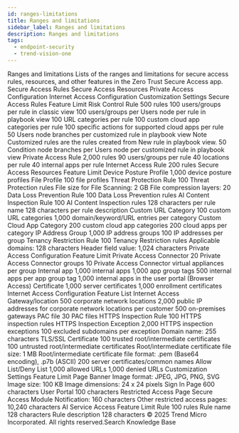 ```yaml
---
id: ranges-limitations
title: Ranges and limitations
sidebar_label: Ranges and limitations
description: Ranges and limitations
tags:
  - endpoint-security
  - trend-vision-one
---
```


 Ranges and limitations Lists of the ranges and limitations for secure access rules, resources, and other features in the Zero Trust Secure Access app. Secure Access Rules Secure Access Resources Private Access Configuration Internet Access Configuration Customization Settings Secure Access Rules Feature Limit Risk Control Rule 500 rules 100 users/groups per rule in classic view 100 users/groups per Users node per rule in playbook view 100 URL categories per rule 100 custom cloud app categories per rule 100 specific actions for supported cloud apps per rule 50 Users node branches per customized rule in playbook view Note Customized rules are the rules created from New rule in playbook view. 50 Condition node branches per Users node per customized rule in playbook view Private Access Rule 2,000 rules 90 users/groups per rule 40 locations per rule 40 internal apps per rule Internet Access Rule 200 rules Secure Access Resources Feature Limit Device Posture Profile 1,000 device posture profiles File Profile 100 file profiles Threat Protection Rule 100 Threat Protection rules File size for File Scanning: 2 GB File compression layers: 20 Data Loss Prevention Rule 100 Data Loss Prevention rules AI Content Inspection Rule 100 AI Content Inspection rules 128 characters per rule name 128 characters per rule description Custom URL Category 100 custom URL categories 1,000 domain/keyword/URL entries per category Custom Cloud App Category 200 custom cloud app categories 200 cloud apps per category IP Address Group 1,000 IP address groups 100 IP addresses per group Tenancy Restriction Rule 100 Tenancy Restriction rules Applicable domains: 128 characters Header field value: 1,024 characters Private Access Configuration Feature Limit Private Access Connector 20 Private Access Connector groups 10 Private Access Connector virtual appliances per group Internal app 1,000 internal apps 1,000 app group tags 500 internal apps per app group tag 1,000 internal apps in the user portal (Browser Access) Certificate 1,000 server certificates 1,000 enrollment certificates Internet Access Configuration Feature List Internet Access Gateway/location 500 corporate network locations 2,000 public IP addresses for corporate network locations per customer 500 on-premises gateways PAC file 30 PAC files HTTPS Inspection Rule 100 HTTPS inspection rules HTTPS Inspection Exception 2,000 HTTPS inspection exceptions 100 excluded subdomains per exception Domain name: 255 characters TLS/SSL Certificate 100 trusted root/intermediate certificates 100 untrusted root/intermediate certificates Root/intermediate certificate file size: 1 MB Root/intermediate certificate file format: .pem (Base64 encoding), .p7b (ASCII) 200 server certificates/common names Allow List/Deny List 1,000 allowed URLs 1,000 denied URLs Customization Settings Feature Limit Page Banner Image format: JPEG, JPG, PNG, SVG Image size: 100 KB Image dimensions: 24 x 24 pixels Sign In Page 600 characters User Portal 100 characters Restricted Access Page Secure Access Module Notification: 160 characters Other restricted access pages: 10,240 characters AI Service Access Feature Limit Rule 100 rules Rule name 128 characters Rule description 128 characters © 2025 Trend Micro Incorporated. All rights reserved.Search Knowledge Base